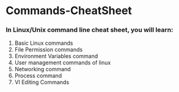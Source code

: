 # Commands-CheatSheet
### In Linux/Unix command line cheat sheet, you will learn:
1. Basic Linux commands
2. File Permission commands
3. Environment Variables command
4. User management commands of linux
5. Networking command
6. Process command
7. VI Editing Commands
